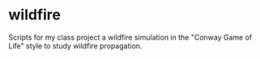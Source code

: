 # wildfire
Scripts for my class project a wildfire simulation in the "Conway Game of Life" style to study wildfire propagation.
